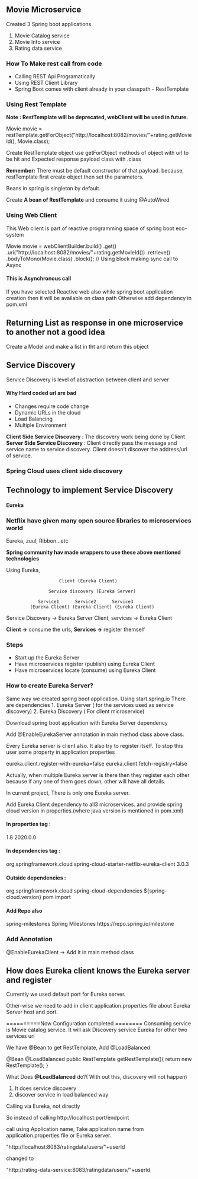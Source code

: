 <h2>Movie Microservice</h2>

Created 3 Spring boot applications.
<ol>
    <li>Movie Catalog service </li>
    <li>Movie Info service </li>
    <li>Rating data service </li>
</ol>

<h3> How To Make rest call from code </h3>
<ul>
    <li>Calling REST Api Programatically</li>
    <li>Using REST Client Library</li>
    <li>Spring Boot comes with client already in your classpath - RestTemplate</li>
</ul>

<h3>Using Rest Template</h3>
<b>Note : RestTemplate will be deprecated, 
webClient will be used in future.</b>

Movie movie = restTemplate.getForObject("http://localhost:8082/movies/"+rating.getMovieId(), Movie.class);

Create RestTemplate object
use getForObject methods of object with url to be hit and 
Expected response payload class with .class

<b>Remember:</b> There must be default constructor of that payload.
because, restTemplate first create object then 
set the parameters.

Beans in spring is singleton by default.

Create <b>A bean of RestTemplate</b> and consume it using @AutoWired

<h3>Using Web Client</h3>
This Web client is part of reactive programming space of
spring boot eco-system

Movie movie = webClientBuilder.build()
.get()
.uri("http://localhost:8082/movies/"+rating.getMovieId())
.retrieve()
.bodyToMono(Movie.class)
.block(); // Using block making sync call to Async

<h4>This is Asynchronous call</h4>
If you have selected Reactive web also while spring boot 
application creation then it will be available on class path
Otherwise add dependency in pom.xml


<h2> Returning List as response in one microservice to another not a good idea </h2>
<p>Create a Model and make a list in tht and return this object</p>


<h2>Service Discovery</h2>
Service Discovery is level of abstraction between client and server
<h4>Why Hard coded url are bad</h4>
<ul>
    <li>Changes require code change</li>
    <li>Dynamic URLs in the cloud</li>
    <li>Load Balancing</li>
    <li>Multiple Environment</li>
</ul>

<b>Client Side Service Discovery </b> : The discovery work being done by Client
<b>Server Side Service Discovery </b> : Client directly pass the message and service name to 
service discovery. Client doesn't discover the address/url of service.


<h3>Spring Cloud uses client side discovery</h3>
<h2> Technology to implement Service Discovery </h2>
<h4>Eureka</h4>
<h3>Netflix have given many open source libraries to microservices world</h3>
Eureka, zuul, Ribbon...etc


<b>Spring community hav made wrappers to use these above mentioned technologies</b>

Using Eureka,

                        Client (Eureka Client)  

                    Service discovery (Eureka Server)

                Service1      Service2      Service3
             (Eureka Client) (Eureka Client) (Eureka Client)

Service Discovery -> Eureka Server
Client, services -> Eureka Client

<b>Client -></b> consume the urls, 
<b>Services -></b> register themself

<h3>Steps</h3>
<ul>
    <li>Start up the Eureka Server</li>
    <li>Have microservices register (publish) using Eureka Client</li>
    <li>Have microservices locate (consume) using Eureka Client</li>
</ul>

<h3>How to create Eureka Server?</h3>
Same way we created spring boot application. Using start.spring.io
There are dependencies
1. Eureka Server ( for the services used as service discovery)
2. Eureka Discovery ( For client microservice)

Download spring boot application with Eureka Server dependency

Add @EnableEurekaServer annotation in main method class above
class.

Every Eureka server is client also. It also try to register itself.
To stop this user some property in application.properties

eureka.client.register-with-eureka=false
eureka.client.fetch-registry=false

Actually, when multiple Eureka server is there then they register 
each other because if any one of them goes down, other will have 
all details.

In current project, There is only one Eureka server.

Add Eureka Client dependency to all3 microservices.
and provide spring cloud version in properties.(where java version is mentioned in pom.xml)

<h4>In properties tag :</h4>
<properties>
    <java.version>1.8</java.version>
    <spring-cloud.version>2020.0.0</spring-cloud.version>
</properties>

<h4>In dependencies tag : </h4>

<dependency>
			<groupId>org.springframework.cloud</groupId>
			<artifactId>spring-cloud-starter-netflix-eureka-client</artifactId>
			<version>3.0.3</version>
</dependency>

<h4>Outside dependencies :</h4>
<dependencyManagement>
    <dependencies>
        <dependency>
            <groupId>org.springframework.cloud</groupId>
            <artifactId>spring-cloud-dependencies</artifactId>
            <version>${spring-cloud.version}</version>
            <type>pom</type>
            <scope>import</scope>
        </dependency>
    </dependencies>
</dependencyManagement>

<h4>Add Repo also</h4>
<repositories>
    <repository>
        <id>spring-milestones</id>
        <name>Spring Milestones</name>
        <url>https://repo.spring.io/milestone</url>
    </repository>
</repositories>

<h3> Add Annotation </h3>
@EnableEurekaClient -> Add it in main method class

<h2>How does Eureka client knows the Eureka server and register</h2>
Currently we used default port for Eureka server.

Other-wise we need to add in client application.properties file 
about Eureka Server host and port.

==========Now Configuration completed ========
Consuming service is Movie catalog service. It will ask 
Discovery service Eureka for other two services url

We have @Bean to get RestTemplate,
Add @LoadBalanced 

@Bean
@LoadBalanced
public RestTemplate getRestTemplate(){
    return new RestTemplate();
}

What Does <b>@LoadBalanced</b> do?( With out this, discovery will not happen)
1. It does service discovery
2. discover service in load balanced way

Calling via Eureka, not directly

So instead of calling http://localhost:port/endpoint

call using Application name, Take application name from application.properties file
or Eureka server. 

"http://localhost:8083/ratingdata/users/"+userId

changed to 

"http://rating-data-service:8083/ratingdata/users/"+userId


